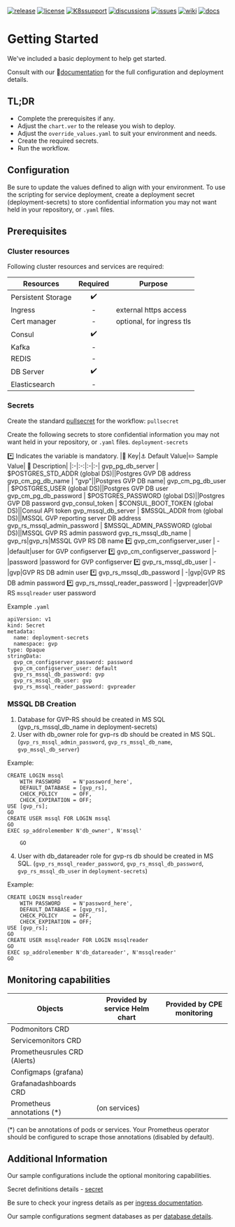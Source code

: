 [![release](https://flat.badgen.net/github/release/genesys/multicloud-services?color=pink)](https://github.com/genesys/multicloud-services/)
[![license](https://flat.badgen.net/github/license/genesys/multicloud-services?color=blue)](/LICENSE)
[![K8ssupport](https://flat.badgen.net/badge/supported%20K8s%20release/1.22/cyan)](https://all.docs.genesys.com/ReleaseNotes/Current/GenesysEngage-cloud/PrivateEdition)
[![discussions](https://img.shields.io/github/discussions/genesys/multicloud-services?style=flat-square&color=green)](https://github.com/genesys/multicloud-services/discussions)
[![issues](https://flat.badgen.net/github/open-issues/genesys/multicloud-services?color=purple)](https://github.com/genesys/multicloud-services/issues)
[![wiki](https://img.shields.io/badge/wiki-documentation-forestgreen?style=flat-square)](https://github.com/genesys/multicloud-services/wiki)
[![docs](https://flat.badgen.net/badge/Genesys%20Documentation/GVP/?color=orange)](https://all.docs.genesys.com/GVP/Current/GVPPEGuide/Overview)


# Getting Started
We've included a basic deployment to help get started.

Consult with our :book:[documentation](https://all.docs.genesys.com/GVP/Current/GVPPEGuide/Overview) for the full configuration and deployment details.

## TL;DR
- Complete the prerequisites if any.
- Adjust the `chart.ver` to the release you wish to deploy.
- Adjust the `override_values.yaml` to suit your environment and needs.
- Create the required secrets.
- Run the workflow.

## Configuration

Be sure to update the values defined to align with your environment.
To use the scripting for service deployment, create a deployment secret (deployment-secrets) to store confidential information you may not want held in your repository, or `.yaml` files. 


## Prerequisites
### Cluster resources

Following cluster resources and services are required:

Resources | Required | Purpose
|-|:-:|-|
Persistent Storage |  :heavy_check_mark: | 
Ingress | -| external https access
Cert manager |  -| optional, for ingress tls
Consul | :heavy_check_mark: |
Kafka | -|
REDIS | -|
DB Server | :heavy_check_mark: |
Elasticsearch |- |


### Secrets 
Create the standard [pullsecret](/doc/secrets.md/#pull) for the workflow: 
`pullsecret`

Create the following secrets to store confidential information you may not want held in your repository, or `.yaml` files. 
`deployment-secrets`

:asterisk: Indicates the variable is mandatory.
|:key: Key|:anchor: Default Value|:pencil2: Sample Value| :book: Description|
|:-|:-:|:-|:-|
gvp_pg_db_server | $POSTGRES_STD_ADDR (global DS)||Postgres GVP DB address
gvp_cm_pg_db_name | "gvp"||Postgres GVP DB name|
gvp_cm_pg_db_user |  $POSTGRES_USER (global DS)||Postgres GVP DB user
gvp_cm_pg_db_password | $POSTGRES_PASSWORD (global DS)||Postgres GVP DB password
gvp_consul_token |  $CONSUL_BOOT_TOKEN (global DS)||Consul API token
gvp_mssql_db_server |  $MSSQL_ADDR from (global DS)||MSSQL GVP reporting server DB address
gvp_rs_mssql_admin_password | $MSSQL_ADMIN_PASSWORD (global DS)||MSSQL GVP RS admin password
gvp_rs_mssql_db_name |  gvp_rs|gvp_rs|MSSQL GVP RS DB name
:asterisk: gvp_cm_configserver_user |  -|default|user for GVP configserver
:asterisk: gvp_cm_configserver_password |-|password |password for GVP configserver
:asterisk: gvp_rs_mssql_db_user | -|gvp|GVP RS DB admin user
:asterisk: gvp_rs_mssql_db_password | -|gvp|GVP RS DB admin password
:asterisk: gvp_rs_mssql_reader_password |  -|gvpreader|GVP RS `mssqlreader` user password

Example `.yaml`

```
apiVersion: v1
kind: Secret
metadata:
  name: deployment-secrets
  namespace: gvp
type: Opaque
stringData:
  gvp_cm_configserver_password: password
  gvp_cm_configserver_user: default
  gvp_rs_mssql_db_password: gvp
  gvp_rs_mssql_db_user: gvp
  gvp_rs_mssql_reader_password: gvpreader
```


### MSSQL DB Creation
1. Database for GVP-RS should be created in MS SQL (gvp_rs_mssql_db_name in deployment-secrets)
2. User with db_owner role for gvp-rs db should be created in MS SQL. (`gvp_rs_mssql_admin_password`, `gvp_rs_mssql_db_name`, `gvp_mssql_db_server`)
   
Example:
```
CREATE LOGIN mssql 
    WITH PASSWORD    = N'password_here',
    DEFAULT_DATABASE = [gvp_rs],
    CHECK_POLICY     = OFF,
    CHECK_EXPIRATION = OFF;
USE [gvp_rs];
GO
CREATE USER mssql FOR LOGIN mssql
GO
EXEC sp_addrolemember N'db_owner', N'mssql'

    GO
```
4. User with db_datareader role for gvp-rs db should be created in MS SQL. (`gvp_rs_mssql_reader_password`, `gvp_rs_mssql_db_password`, `gvp_rs_mssql_db_user` in `deployment-secrets`)

Example:
```
CREATE LOGIN mssqlreader 
    WITH PASSWORD    = N'password_here',
    DEFAULT_DATABASE = [gvp_rs],
    CHECK_POLICY     = OFF,
    CHECK_EXPIRATION = OFF;
USE [gvp_rs];
GO
CREATE USER mssqlreader FOR LOGIN mssqlreader
GO
EXEC sp_addrolemember N'db_datareader', N'mssqlreader'
GO
```

## Monitoring capabilities

Objects | Provided by service Helm chart | Provided by CPE monitoring
|-|-|-|
Podmonitors CRD | | 
Servicemonitors CRD |  | 
Prometheusrules CRD (Alerts) | | 
Configmaps (grafana) |  |
Grafanadashboards CRD | | 
Prometheus annotations (*) |  (on services) |

(*) can be annotations of pods or services. Your Prometheus operator should be configured to scrape those annotations (disabled by default).

## Additional Information

Our sample configurations include the optional monitoring capabilities. 

Secret definitions details - [secret](/doc/secrets.md)

Be sure to check your ingress details as per [ingress documentation](/doc/ingress.md).

Our sample configurations segment databases as per [database details](/doc/DATABASE.md).

